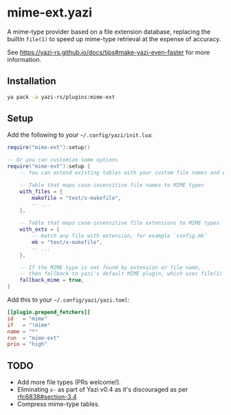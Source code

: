 # mime-ext.yazi

A mime-type provider based on a file extension database, replacing the builtin `file(1)` to speed up mime-type retrieval at the expense of accuracy.

See https://yazi-rs.github.io/docs/tips#make-yazi-even-faster for more information.

## Installation

```sh
ya pack -a yazi-rs/plugins:mime-ext
```

## Setup

Add the following to your `~/.config/yazi/init.lua`:
```lua
require("mime-ext"):setup()

-- Or you can customize some options
require("mime-ext"):setup {
    -- You can extend existing tables with your custom file names and extensions

    -- Table that maps case-insensitive file names to MIME types
    with_files = {
        makefile = "text/x-makefile",
        -- ...
    },

    -- Table that maps case-insensitive file extensions to MIME types
    with_exts = {
        -- match any file with extension, for example `config.mk`
        mk = "text/x-makefile",
        -- ...
    },

    -- If the MIME type is not found by extension or file name,
    -- then fallback to yazi's default MIME plugin, which uses file(1)
    fallback_mime = true,
}
```

Add this to your `~/.config/yazi/yazi.toml`:

```toml
[[plugin.prepend_fetchers]]
id   = "mime"
if   = "!mime"
name = "*"
run  = "mime-ext"
prio = "high"
```

## TODO

- Add more file types (PRs welcome!).
- Eliminating `x-` as part of Yazi v0.4 as it's discouraged as per [rfc6838#section-3.4](https://datatracker.ietf.org/doc/html/rfc6838#section-3.4)
- Compress mime-type tables.
